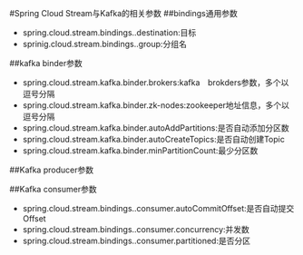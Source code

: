 #Spring Cloud Stream与Kafka的相关参数
##bindings通用参数
* spring.cloud.stream.bindings.<bindingName>.destination:目标
* sprinig.cloud.stream.bindings.<bindingName>.group:分组名


##kafka binder参数
* spring.cloud.stream.kafka.binder.brokers:kafka　brokders参数，多个以逗号分隔
* spring.cloud.stream.kafka.binder.zk-nodes:zookeeper地址信息，多个以逗号分隔
* spring.cloud.stream.kafka.binder.autoAddPartitions:是否自动添加分区数
* spring.cloud.stream.kafka.binder.autoCreateTopics:是否自动创建Topic
* spring.cloud.stream.kafka.binder.minPartitionCount:最少分区数

##Kafka producer参数

##Kafka consumer参数
* spring.cloud.stream.bindings.<bindingName>.consumer.autoCommitOffset:是否自动提交Offset
* spring.cloud.stream.bindings.<bindingName>.consumer.concurrency:并发数
* spring.cloud.stream.bindings.<bindingName>.consumer.partitioned:是否分区

